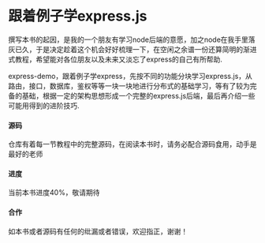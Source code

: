# 跟着例子学express.js

撰写本书的起因，是我的一个朋友有学习node后端的意愿，加之node在我手里落灰已久，于是决定趁着这个机会好好梳理一下，在空闲之余谱一份还算简明的渐进式教程，希望能对各位朋友以及未来又淡忘了express的自己有所帮助.

express-demo，跟着例子学express，先按不同的功能分块学习express.js，从路由，接口，数据库，鉴权等等一块一块地进行分布式的基础学习，等有了较为完备的基础，根据一定的架构思想形成一个完整的express.js后端，最后再介绍一些可能用得到的进阶技巧.

#### 源码

仓库有着每一节教程中的完整源码，在阅读本书时，请务必配合源码食用，动手是最好的老师

#### 进度

当前本书进度40%，敬请期待

#### 合作

如本书或者源码有任何的纰漏或者错误，欢迎指正，谢谢！